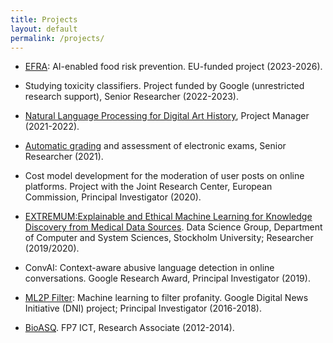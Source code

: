 ```yaml
---
title: Projects
layout: default
permalink: /projects/
---
```


* [EFRA](https://efraproject.eu/): AI-enabled food risk prevention. EU-funded project (2023-2026).

* Studying toxicity classifiers. Project funded by Google (unrestricted research support), Senior Researcher (2022-2023).

* [Natural Language Processing for Digital Art History](https://www.su.se/english/research/research-projects/natural-language-processing-for-digital-art-history), Project Manager (2021-2022). 

* [Automatic grading](https://datascience.dsv.su.se/projects/autograding.html) and assessment of electronic exams, Senior Researcher (2021).

* Cost model development for the moderation of user posts on online platforms. Project with the Joint Research Center, European Commission, Principal Investigator (2020). 

* [EXTREMUM:Explainable and Ethical Machine Learning for Knowledge Discovery from Medical Data Sources](https://dsv.su.se/en/research/research-areas/datascience/extremum-explainable-and-ethical-machine-learning-for-knowledge-discovery-from-medical-data-sources-1.442728). Data Science Group, Department of Computer and System Sciences, Stockholm University; Researcher (2019/2020).

* ConvAI: Context-aware abusive language detection in online conversations. Google Research Award, Principal Investigator (2019).

* [ML2P Filter](https://newsinitiative.withgoogle.com/dnifund/dni-projects/ml2p-filter/): Machine learning to filter profanity. Google Digital News Initiative (DNI) project; Principal Investigator (2016-2018).

* [BioASQ](http://www.bioasq.org/). FP7 ICT, Research Associate (2012-2014).
